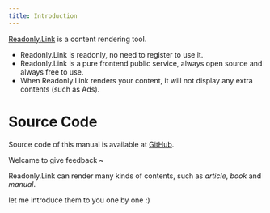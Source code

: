 ```yaml
---
title: Introduction
---
```


[Readonly.Link](https://readonly.link) is a content rendering tool.

- Readonly.Link is readonly, no need to register to use it.
- Readonly.Link is a pure frontend public service, always open source and always free to use.
- When Readonly.Link renders your content, it will not display any extra contents (such as Ads).

# Source Code

Source code of this manual is available at
[GitHub](https://github.com/readonlylink/readonlylink/tree/master/public/contents/manual).

Welcame to give feedback ~

Readonly.Link can render many kinds of contents, such as _article_, _book_ and _manual_.

let me introduce them to you one by one :)
